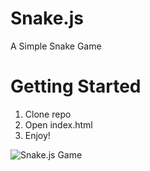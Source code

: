 # Snake.js

A Simple Snake Game

# Getting Started

1. Clone repo
1. Open index.html
1. Enjoy!

![Snake.js Game](https://i.imgur.com/crPRr7a.png)
